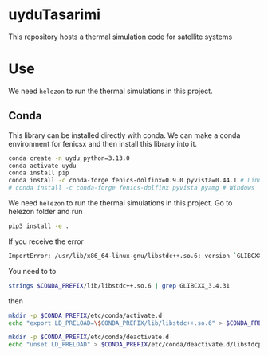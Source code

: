 # uyduTasarimi
This repository hosts a thermal simulation code for satellite systems

# Use

We need `helezon` to run the thermal simulations in this project.

## Conda

This library can be installed directly with conda. We can make a conda environment for fenicsx and then install this library into it.

```bash
conda create -n uydu python=3.13.0
conda activate uydu
conda install pip
conda install -c conda-forge fenics-dolfinx=0.9.0 pyvista=0.44.1 # Linux and macOS
# conda install -c conda-forge fenics-dolfinx pyvista pyamg # Windows
```

We need `helezon` to run the thermal simulations in this project. Go to helezon folder and run

```bash
pip3 install -e .
```

If you receive the error

```bash
ImportError: /usr/lib/x86_64-linux-gnu/libstdc++.so.6: version `GLIBCXX_3.4.31' not found
```

You need to to 
```bash
strings $CONDA_PREFIX/lib/libstdc++.so.6 | grep GLIBCXX_3.4.31
```

then 

```bash
mkdir -p $CONDA_PREFIX/etc/conda/activate.d
echo "export LD_PRELOAD=\$CONDA_PREFIX/lib/libstdc++.so.6" > $CONDA_PREFIX/etc/conda/activate.d/libstdcpp_preload.sh

mkdir -p $CONDA_PREFIX/etc/conda/deactivate.d
echo "unset LD_PRELOAD" > $CONDA_PREFIX/etc/conda/deactivate.d/libstdcpp_preload.sh

```
